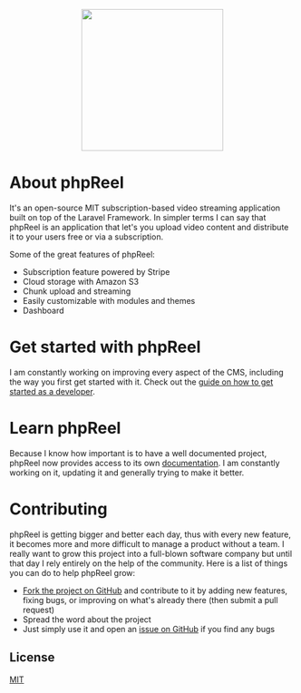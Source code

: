 <p align="center"><a href="https://phpreelcms.reel.software/" target="_blank"><img src="https://phpreelcms.reel.software/img/logo.png" width="250"></a></p>

# About phpReel
It's an open-source MIT subscription-based video streaming application built on top of the Laravel Framework. In simpler terms I can say that phpReel is an application that let's you upload video content and distribute it to your users free or via a subscription.

Some of the great features of phpReel:
- Subscription feature powered by Stripe
- Cloud storage with Amazon S3
- Chunk upload and streaming
- Easily customizable with modules and themes
- Dashboard

# Get started with phpReel
I am constantly working on improving every aspect of the CMS, including the way you first get started with it. Check out the [guide on how to get started as a developer](https://phpreelcms.reel.software/getting-started/quick-start-developer).

# Learn phpReel
Because I know how important is to have a well documented project, phpReel now provides access to its own [documentation](https://phpreelcms.reel.software/). I am constantly working on it, updating it and generally trying to make it better.

# Contributing
phpReel is getting bigger and better each day, thus with every new feature, it becomes more and more difficult to manage a product without a team. I really want to grow this project into a full-blown software company but until that day I rely entirely on the help of the community. Here is a list of things you can do to help phpReel grow:

- [Fork the project on GitHub](https://github.com/reelsoftware/phpreelcms/) and contribute to it by adding new features, fixing bugs, or improving on what's already there (then submit a pull request)
- Spread the word about the project
- Just simply use it and open an [issue on GitHub](https://github.com/reelsoftware/phpreelcms/issues) if you find any bugs

## License
[MIT](https://github.com/reelsoftware/phpreelcms/blob/main/LICENSE)
